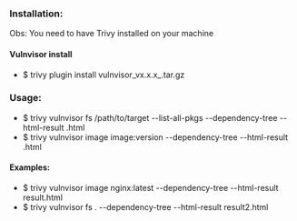 ### Installation:

Obs: You need to have Trivy installed on your machine

#### Vulnvisor install

- $ trivy plugin install vulnvisor_vx.x.x_.tar.gz

### Usage:

- $ trivy vulnvisor fs /path/to/target --list-all-pkgs --dependency-tree --html-result <output>.html
- $ trivy vulnvisor image image:version --dependency-tree --html-result <output>.html


#### Examples:

- $ trivy vulnvisor image nginx:latest --dependency-tree --html-result result.html
- $ trivy vulnvisor fs . --dependency-tree --html-result result2.html

